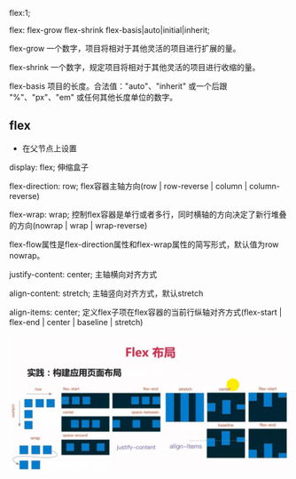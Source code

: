 flex:1;

flex: flex-grow flex-shrink flex-basis|auto|initial|inherit;

flex-grow	一个数字，项目将相对于其他灵活的项目进行扩展的量。

flex-shrink	一个数字，规定项目将相对于其他灵活的项目进行收缩的量。

flex-basis	项目的长度。合法值："auto"、"inherit" 或一个后跟 "%"、"px"、"em" 或任何其他长度单位的数字。

## flex

* 在父节点上设置

display: flex;    伸缩盒子

flex-direction: row;    flex容器主轴方向(row | row-reverse | column | column-reverse)

flex-wrap: wrap;    控制flex容器是单行或者多行，同时横轴的方向决定了新行堆叠的方向(nowrap | wrap | wrap-reverse)
        
flex-flow属性是flex-direction属性和flex-wrap属性的简写形式，默认值为row nowrap。

justify-content: center;    主轴横向对齐方式

align-content: stretch;    主轴竖向对齐方式，默认stretch

align-items: center;    定义flex子项在flex容器的当前行纵轴对齐方式(flex-start | flex-end | center | baseline | stretch)

![](/assets/360截图20171117132227121.jpg)




















